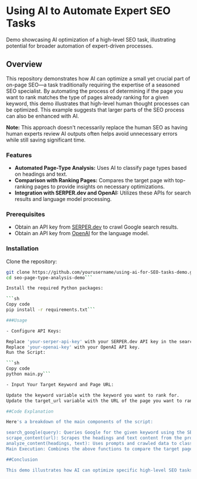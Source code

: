 # Using AI to Automate Expert SEO Tasks

Demo showcasing AI optimization of a high-level SEO task, illustrating potential for broader automation of expert-driven processes.

## Overview

This repository demonstrates how AI can optimize a small yet crucial part of on-page SEO—a task traditionally requiring the expertise of a seasoned SEO specialist. By automating the process of determining if the page you want to rank matches the type of pages already ranking for a given keyword, this demo illustrates that high-level human thought processes can be optimized. This example suggests that larger parts of the SEO process can also be enhanced with AI.

**Note:** This approach doesn't necessarily replace the human SEO as having human experts review AI outputs often helps avoid unnecessary errors while still saving significant time.

### Features

- **Automated Page-Type Analysis:** Uses AI to classify page types based on headings and text.
- **Comparison with Ranking Pages:** Compares the target page with top-ranking pages to provide insights on necessary optimizations.
- **Integration with SERPER.dev and OpenAI:** Utilizes these APIs for search results and language model processing.

### Prerequisites

- Obtain an API key from [SERPER.dev](https://serper.dev) to crawl Google search results.
- Obtain an API key from [OpenAI](https://openai.com) for the language model.

### Installation

Clone the repository:

```sh
git clone https://github.com/yourusername/using-ai-for-SEO-tasks-demo.git
cd seo-page-type-analysis-demo```

Install the required Python packages:

```sh
Copy code
pip install -r requirements.txt```

###Usage

- Configure API Keys:

Replace 'your-serper-api-key' with your SERPER.dev API key in the search_google function.
Replace 'your-openai-key' with your OpenAI API key.
Run the Script:

```sh
Copy code
python main.py```

- Input Your Target Keyword and Page URL:

Update the keyword variable with the keyword you want to rank for.
Update the target_url variable with the URL of the page you want to rank for this keyword.

##Code Explanation

Here's a breakdown of the main components of the script:

search_google(query): Queries Google for the given keyword using the SERPER.dev API and returns the URLs of organic search results.
scrape_content(url): Scrapes the headings and text content from the provided URL.
analyze_content(headings, text): Uses prompts and crawled data to classify the type of page based on its content.
Main Execution: Combines the above functions to compare the target page with the top-ranking pages and provides a final assessment.

##Conclusion

This demo illustrates how AI can optimize specific high-level SEO tasks, paving the way for broader applications in SEO and beyond. By automating complex decision-making processes, AI can significantly enhance efficiency and accuracy in various domains.
